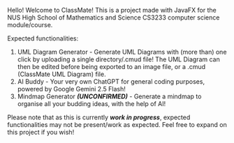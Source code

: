 Hello! Welcome to ClassMate! This is a project made with JavaFX for the NUS High School of Mathematics and Science CS3233 computer science module/course.

Expected functionalities:
1. UML Diagram Generator - Generate UML Diagrams with (more than) one click by uploading a single directory/.cmud file! The UML Diagram can then be edited before being exported to an image file, or a .cmud (ClassMate UML Diagram) file.
2. AI Buddy - Your very own ChatGPT for general coding purposes, powered by Google Gemini 2.5 Flash!
3. Mindmap Generator _**(UNCONFIRMED)**_ - Generate a mindmap to organise all your budding ideas, with the help of AI!

Please note that as this is currently _**work in progress**_, expected functionalities may not be present/work as expected.
Feel free to expand on this project if you wish!
